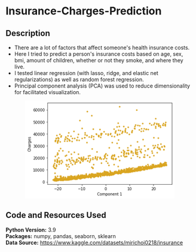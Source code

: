 # Insurance-Charges-Prediction

## Description

- There are a lot of factors that affect someone's health insurance costs.
- Here I tried to predict a person's insurance costs based on age, sex, bmi, amount of children, whether or not they smoke, and where they live.
- I tested linear regression (with lasso, ridge, and elastic net regularizations) as well as random forest regression. 
- Principal component analysis (PCA) was used to reduce dimensionality for facilitated visualization.

<p align="center">
<img src="regression.png" width="400" alt="regression">
</p>

## Code and Resources Used
**Python Version:** 3.9 <br> 
**Packages:** numpy, pandas, seaborn, sklearn <br>
**Data Source:** https://www.kaggle.com/datasets/mirichoi0218/insurance
